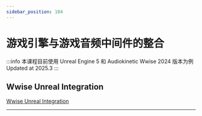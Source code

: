 ```yaml
---
sidebar_position: 104
---
```


# 游戏引擎与游戏音频中间件的整合

:::info
本课程目前使用 Unreal Engine 5 和 Audiokinetic Wwise 2024 版本为例  
Updated at 2025.3
:::

## Wwise Unreal Integration

[Wwise Unreal Integration](https://www.audiokinetic.com/en/library/edge/?source=UE4&id=index.html)

---